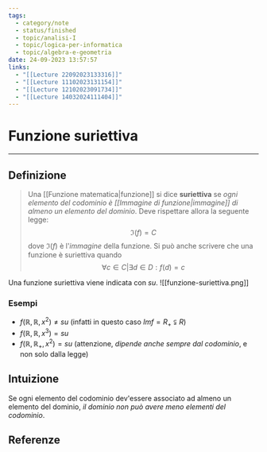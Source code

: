 ```yaml
---
tags:
  - category/note
  - status/finished
  - topic/analisi-I
  - topic/logica-per-informatica
  - topic/algebra-e-geometria
date: 24-09-2023 13:57:57
links:
  - "[[Lecture 22092023133316]]"
  - "[[Lecture 11102023131154]]"
  - "[[Lecture 12102023091734]]"
  - "[[Lecture 14032024111404]]"
---
```

# Funzione suriettiva
---
## Definizione
> Una [[Funzione matematica|funzione]] si dice **suriettiva** se _ogni elemento del codominio è [[Immagine di funzione|immagine]] di almeno un elemento del dominio_. Deve rispettare allora la seguente legge:
> $$\Im(f) = C$$
> dove $\Im(f)$ è l'_immagine_ della funzione.
> Si può anche scrivere che una funzione è suriettiva quando
> $$\forall c \in C | \exists d \in D : f(d) = c$$

Una funzione suriettiva viene indicata con $su$.
![[funzione-suriettiva.png]]

### Esempi
- $f(\mathbb{R}, \mathbb{R}, x^{2}) \neq su$ (infatti in questo caso $Im f = R_{+} \subsetneqq R$)
- $f(\mathbb{R}, \mathbb{R}, x^{3}) = su$
- $f(\mathbb{R}, \mathbb{R}_{+}, x^{2}) = su$ (attenzione, _dipende anche sempre dal codominio_, e non solo dalla legge)

## Intuizione
Se ogni elemento del codominio dev'essere associato ad almeno un elemento del dominio, _il dominio non può avere meno elementi del codominio_.

## Referenze